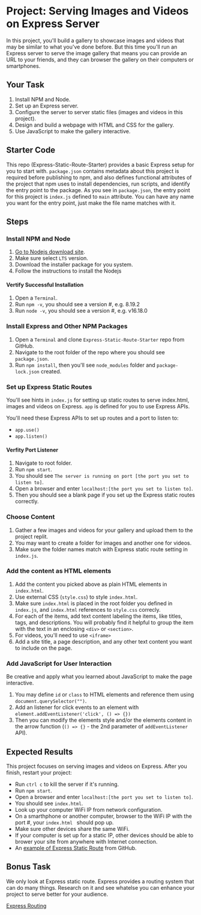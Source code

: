 # Project: Serving Images and Videos on Express Server

In this project, you'll build a gallery to showcase images and videos that may be similar to what you've done before. But this time you'll run an Express server to serve the image gallery that means you can provide an URL to your friends, and they can browser the gallery on their computers or smartphones.

## Your Task

1. Install NPM and Node.
2. Set up an Express server.
3. Configure the server to server static files (images and videos in this project).
4. Design and build a webpage with HTML and CSS for the gallery.
5. Use JavaScript to make the gallery interactive.

## Starter Code

This repo (Express-Static-Route-Starter) provides a basic Express setup for you to start with. `package.json` contains metadata about this project is required before publishing to npm, and also defines functional attributes of the project that npm uses to install dependencies, run scripts, and identify the entry point to the package. As you see in `package.json`, the entry point for this project is `index.js` defined to `main` attribute. You can have any name you want for the entry point, just make the file name matches with it.

## Steps

### Install NPM and Node

1. [Go to Nodejs download site](https://nodejs.org/en/download/).
2. Make sure select `LTS` version.
3. Download the installer package for you system.
4. Follow the instructions to install the Nodejs

#### Vertify Successful Installation

1. Open a `Terminal`.
2. Run `npm -v`, you should see a version #, e.g. 8.19.2
3. Run `node -v`, you should see a version #, e.g. v16.18.0

### Install Express and Other NPM Packages

1. Open a `Terminal` and clone `Express-Static-Route-Starter` repo from GitHub.
2. Navigate to the root folder of the repo where you should see `package.json`.
3. Run `npm install`, then you'll see `node_modules` folder and `package-lock.json` created.

### Set up Express Static Routes

You'll see hints in `index.js` for setting up static routes to serve index.html, images and videos on Express. `app` is defined for you to use Express APIs.

You'll need these Express APIs to set up routes and a port to listen to:

- `app.use()`
- `app.listen()`

#### Verfity Port Listener

1. Navigate to root folder.
2. Run `npm start`.
3. You should see `The server is running on port [the port you set to listen to]`.
4. Open a browser and enter `localhost:[the port you set to listen to]`.
5. Then you should see a blank page if you set up the Express static routes correctly.

### Choose Content

1. Gather a few images and videos for your gallery and upload them to the project replit.
2. You may want to create a folder for images and another one for videos.
3. Make sure the folder names match with Express static route setting in `index.js`.

### Add the content as HTML elements

1. Add the content you picked above as plain HTML elements in `index.html`.
2. Use external CSS (`style.css`) to style `index.html`.
3. Make sure `index.html` is placed in the root folder you defined in `index.js`, and `index.html` references to `style.css` correcly.
4. For each of the items, add text content labeling the items, like titles, tags, and descriptions. You will probably find it helpful to group the item with the text in an enclosing `<div>` or `<section>`.
5. For videos, you'll need to use `<iframe>`
6. Add a site title, a page description, and any other text content you want to include on the page.

### Add JavaScript for User Interaction

Be creative and apply what you learned about JavaScript to make the page interactive.

1. You may define `id` or `class` to HTML elements and reference them using `document.querySelector("")`.
2. Add an listener for click events to an element with `element.addEventListener('click', () => {})`
3. Then you can modify the elements style and/or the elements content in the arrow function (`() => {}` - the 2nd parameter of `addEventListener` API).

## Expected Results

This project focuses on serving images and videos on Express. After you finish, restart your project:

- Run `ctrl c` to kill the server if it's running.
- Run `npm start`.
- Open a browser and enter `localhost:[the port you set to listen to]`.
- You should see `index.html`.
- Look up your computer WiFi IP from network configuration.
- On a smarthphone or another computer, browser to the WiFi IP with the port #, your `index.html ` should pop up.
- Make sure other devices share the same WiFi.
- If your computer is set up for a static IP, other devices should be able to brower your site from anywhere with Internet connection.
- An [example of Express Static Route](https://github.com/whypam/Express-Static-Route-Example.git) from GitHub.

## Bonus Task

We only look at Express static route. Express provides a routing system that can do many things. Research on it and see whatelse you can enhance your project to serve better for your audience.

[Express Routing](https://expressjs.com/en/guide/routing.html)
